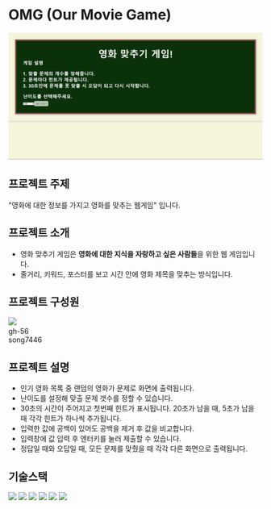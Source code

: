# OMG (Our Movie Game)

<img src="public\startimg.png"/>

## 프로젝트 주제

"영화에 대한 정보를 가지고 영화를 맞추는 웹게임" 입니다.

## 프로젝트 소개

- 영화 맞추기 게임은 <b>영화에 대한 지식을 자랑하고 싶은 사람들</b>을 위한 웹 게임입니다.
- 줄거리, 키워드, 포스터를 보고 시간 안에 영화 제목을 맞추는 방식입니다.

## 프로젝트 구성원

<img src="https://img.shields.io/badge/Github-181717?style=flat-square&logo=Github&logoColor=white"/>
<br>
<div>gh-56</div>
<div>song7446</div>

## 프로젝트 설명

- 인기 영화 목록 중 랜덤의 영화가 문제로 화면에 출력됩니다.
- 난이도를 설정해 맞출 문제 갯수를 정할 수 있습니다.
- 30초의 시간이 주어지고 첫번째 힌트가 표시됩니다. 20초가 남을 때, 5초가 남을 때 각각 힌트가 하나씩 추가됩니다.
- 입력한 값에 공백이 있어도 공백을 제거 후 값을 비교합니다.
- 입력창에 값 입력 후 엔터키를 눌러 제출할 수 있습니다.
- 정답일 때와 오답일 때, 모든 문제를 맞췄을 때 각각 다른 화면으로 출력됩니다.

## 기술스택

<img src="https://img.shields.io/badge/html5-E34F26?style=for-the-badge&logo=html5&logoColor=white">
<img src="https://img.shields.io/badge/css3-1572B6?style=for-the-badge&logo=html5&logoColor=white">
<img src="https://img.shields.io/badge/javascript-F7DF1E?style=for-the-badge&logo=html5&logoColor=white">
<img src="https://img.shields.io/badge/react-61DAFB?style=for-the-badge&logo=html5&logoColor=white">
<img src="https://img.shields.io/badge/github-181717?style=for-the-badge&logo=html5&logoColor=white">
<img src="https://img.shields.io/badge/git-F05032?style=for-the-badge&logo=html5&logoColor=white">
